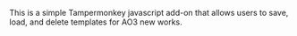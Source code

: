 This is a simple Tampermonkey javascript add-on that allows users to save, load, and delete templates for AO3 new works.
